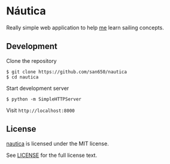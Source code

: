 # Náutica

Really simple web application to help [me](https://github.com/san650) learn sailing concepts.

## Development

Clone the repository

```
$ git clone https://github.com/san650/nautica
$ cd nautica
```

Start development server

```
$ python -m SimpleHTTPServer
```

Visit `http://localhost:8000`

## License

[nautica](https://github.com/san650/nautica) is licensed under the MIT license.

See [LICENSE](./LICENSE) for the full license text.
